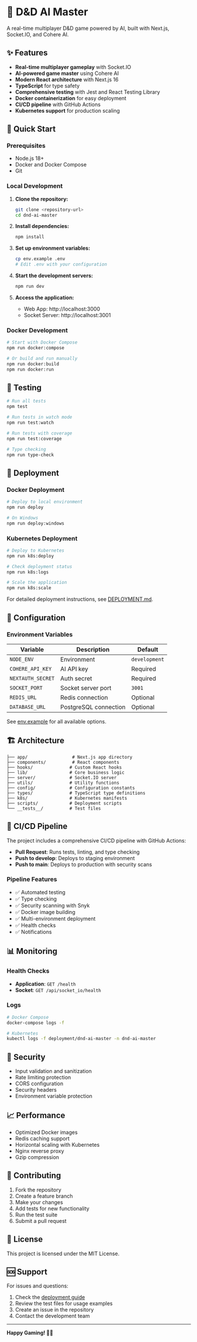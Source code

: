 # 🎲 D&D AI Master

A real-time multiplayer D&D game powered by AI, built with Next.js, Socket.IO, and Cohere AI.

## ✨ Features

- **Real-time multiplayer gameplay** with Socket.IO
- **AI-powered game master** using Cohere AI
- **Modern React architecture** with Next.js 16
- **TypeScript** for type safety
- **Comprehensive testing** with Jest and React Testing Library
- **Docker containerization** for easy deployment
- **CI/CD pipeline** with GitHub Actions
- **Kubernetes support** for production scaling

## 🚀 Quick Start

### Prerequisites

- Node.js 18+
- Docker and Docker Compose
- Git

### Local Development

1. **Clone the repository:**
   ```bash
   git clone <repository-url>
   cd dnd-ai-master
   ```

2. **Install dependencies:**
   ```bash
   npm install
   ```

3. **Set up environment variables:**
   ```bash
   cp env.example .env
   # Edit .env with your configuration
   ```

4. **Start the development servers:**
   ```bash
   npm run dev
   ```

5. **Access the application:**
   - Web App: http://localhost:3000
   - Socket Server: http://localhost:3001

### Docker Development

```bash
# Start with Docker Compose
npm run docker:compose

# Or build and run manually
npm run docker:build
npm run docker:run
```

## 🧪 Testing

```bash
# Run all tests
npm test

# Run tests in watch mode
npm run test:watch

# Run tests with coverage
npm run test:coverage

# Type checking
npm run type-check
```

## 🚀 Deployment

### Docker Deployment

```bash
# Deploy to local environment
npm run deploy

# On Windows
npm run deploy:windows
```

### Kubernetes Deployment

```bash
# Deploy to Kubernetes
npm run k8s:deploy

# Check deployment status
npm run k8s:logs

# Scale the application
npm run k8s:scale
```

For detailed deployment instructions, see [DEPLOYMENT.md](./DEPLOYMENT.md).

## 🔧 Configuration

### Environment Variables

| Variable | Description | Default |
|----------|-------------|---------|
| `NODE_ENV` | Environment | `development` |
| `COHERE_API_KEY` | AI API key | Required |
| `NEXTAUTH_SECRET` | Auth secret | Required |
| `SOCKET_PORT` | Socket server port | `3001` |
| `REDIS_URL` | Redis connection | Optional |
| `DATABASE_URL` | PostgreSQL connection | Optional |

See [env.example](./env.example) for all available options.

## 🏗️ Architecture

```
├── app/                 # Next.js app directory
├── components/          # React components
├── hooks/              # Custom React hooks
├── lib/                # Core business logic
├── server/             # Socket.IO server
├── utils/              # Utility functions
├── config/             # Configuration constants
├── types/              # TypeScript type definitions
├── k8s/                # Kubernetes manifests
├── scripts/            # Deployment scripts
└── __tests__/          # Test files
```

## 🔄 CI/CD Pipeline

The project includes a comprehensive CI/CD pipeline with GitHub Actions:

- **Pull Request**: Runs tests, linting, and type checking
- **Push to develop**: Deploys to staging environment
- **Push to main**: Deploys to production with security scans

### Pipeline Features

- ✅ Automated testing
- ✅ Type checking
- ✅ Security scanning with Snyk
- ✅ Docker image building
- ✅ Multi-environment deployment
- ✅ Health checks
- ✅ Notifications

## 📊 Monitoring

### Health Checks

- **Application**: `GET /health`
- **Socket**: `GET /api/socket_io/health`

### Logs

```bash
# Docker Compose
docker-compose logs -f

# Kubernetes
kubectl logs -f deployment/dnd-ai-master -n dnd-ai-master
```

## 🔐 Security

- Input validation and sanitization
- Rate limiting protection
- CORS configuration
- Security headers
- Environment variable protection

## 📈 Performance

- Optimized Docker images
- Redis caching support
- Horizontal scaling with Kubernetes
- Nginx reverse proxy
- Gzip compression

## 🤝 Contributing

1. Fork the repository
2. Create a feature branch
3. Make your changes
4. Add tests for new functionality
5. Run the test suite
6. Submit a pull request

## 📝 License

This project is licensed under the MIT License.

## 🆘 Support

For issues and questions:

1. Check the [deployment guide](./DEPLOYMENT.md)
2. Review the test files for usage examples
3. Create an issue in the repository
4. Contact the development team

---

**Happy Gaming! 🎲✨**